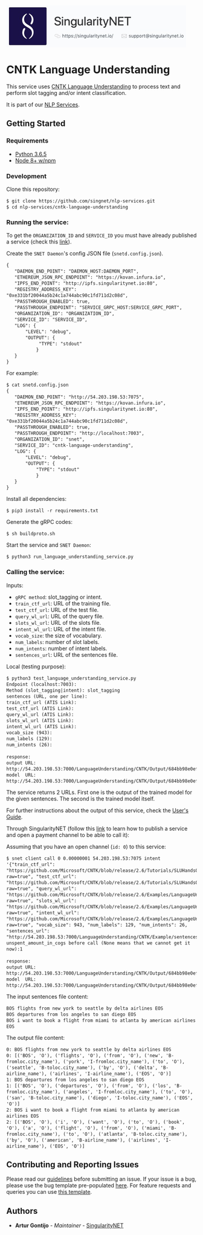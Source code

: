 [issue-template]: ../../../../../issues/new?template=BUG_REPORT.md
[feature-template]: ../../../../../issues/new?template=FEATURE_REQUEST.md

![singnetlogo](../../docs/assets/singnet-logo.jpg?raw=true 'SingularityNET')

# CNTK Language Understanding

This service uses [CNTK Language Understanding](https://cntk.ai/pythondocs/CNTK_202_Language_Understanding.html)
to process text and perform slot tagging and/or intent classification.

It is part of our [NLP Services](https://github.com/singnet/nlp-services).

## Getting Started

### Requirements

- [Python 3.6.5](https://www.python.org/downloads/release/python-365/)
- [Node 8+ w/npm](https://nodejs.org/en/download/)

### Development

Clone this repository:

```
$ git clone https://github.com/singnet/nlp-services.git
$ cd nlp-services/cntk-language-understanding
```

### Running the service:

To get the `ORGANIZATION_ID` and `SERVICE_ID` you must have already published a service 
(check this [link](https://github.com/singnet/wiki/tree/master/tutorials/howToPublishService)).

Create the `SNET Daemon`'s config JSON file (`snetd.config.json`).

```
{
   "DAEMON_END_POINT": "DAEMON_HOST:DAEMON_PORT",
   "ETHEREUM_JSON_RPC_ENDPOINT": "https://kovan.infura.io",
   "IPFS_END_POINT": "http://ipfs.singularitynet.io:80",
   "REGISTRY_ADDRESS_KEY": "0xe331bf20044a5b24c1a744abc90c1fd711d2c08d",
   "PASSTHROUGH_ENABLED": true,
   "PASSTHROUGH_ENDPOINT": "SERVICE_GRPC_HOST:SERVICE_GRPC_PORT",  
   "ORGANIZATION_ID": "ORGANIZATION_ID",
   "SERVICE_ID": "SERVICE_ID",
   "LOG": {
       "LEVEL": "debug",
       "OUTPUT": {
            "TYPE": "stdout"
           }
   }
}
```

For example:

```
$ cat snetd.config.json
{
   "DAEMON_END_POINT": "http://54.203.198.53:7075",
   "ETHEREUM_JSON_RPC_ENDPOINT": "https://kovan.infura.io",
   "IPFS_END_POINT": "http://ipfs.singularitynet.io:80",
   "REGISTRY_ADDRESS_KEY": "0xe331bf20044a5b24c1a744abc90c1fd711d2c08d",
   "PASSTHROUGH_ENABLED": true,
   "PASSTHROUGH_ENDPOINT": "http://localhost:7003",
   "ORGANIZATION_ID": "snet",
   "SERVICE_ID": "cntk-language-understanding",
   "LOG": {
       "LEVEL": "debug",
       "OUTPUT": {
           "TYPE": "stdout"
           }
   }
}
```
Install all dependencies:
```
$ pip3 install -r requirements.txt
```
Generate the gRPC codes:
```
$ sh buildproto.sh
```
Start the service and `SNET Daemon`:
```
$ python3 run_language_understanding_service.py
```

### Calling the service:

Inputs:

 - `gRPC method`: slot_tagging or intent.
 - `train_ctf_url`: URL of the training file.
 - `test_ctf_url`: URL of the test file.
 - `query_wl_url`: URL of the query file.
 - `slots_wl_url`: URL of the slots file.
 - `intent_wl_url`: URL of the intent file.
 - `vocab_size`: the size of vocabulary.
 - `num_labels`: number of slot labels.
 - `num_intents`: number of intent labels.
 - `sentences_url`: URL of the sentences file.

Local (testing purpose):

```
$ python3 test_language_understanding_service.py
Endpoint (localhost:7003): 
Method (slot_tagging|intent): slot_tagging
sentences (URL, one per line):
train_ctf_url (ATIS Link): 
test_ctf_url (ATIS Link): 
query_wl_url (ATIS Link): 
slots_wl_url (ATIS Link): 
intent_wl_url (ATIS Link): 
vocab_size (943): 
num_labels (129): 
num_intents (26):

response:
output URL: http://54.203.198.53:7000/LanguageUnderstanding/CNTK/Output/684bb98e0ef1537c1b7d.txt
model  URL: http://54.203.198.53:7000/LanguageUnderstanding/CNTK/Output/684bb98e0ef1537c1b7d.model
```

The service returns 2 URLs. First one is the output of the trained model for the given sentences.
The second is the trained model itself.

For further instructions about the output of this service, check the [User's Guide](../../docs/users_guide/nlp-services/cntk-language-understanding.md).

Through SingularityNET (follow this [link](https://github.com/singnet/wiki/blob/master/tutorials/howToPublishService/README.md) 
to learn how to publish a service and open a payment channel to be able to call it):

Assuming that you have an open channel (`id: 0`) to this service:

```
$ snet client call 0 0.00000001 54.203.198.53:7075 intent '{"train_ctf_url": "https://github.com/Microsoft/CNTK/blob/release/2.6/Tutorials/SLUHandsOn/atis.train.ctf?raw=true", "test_ctf_url": "https://github.com/Microsoft/CNTK/blob/release/2.6/Tutorials/SLUHandsOn/atis.test.ctf?raw=true", "query_wl_url": "https://github.com/Microsoft/CNTK/blob/release/2.6/Examples/LanguageUnderstanding/ATIS/BrainScript/query.wl?raw=true", "slots_wl_url": "https://github.com/Microsoft/CNTK/blob/release/2.6/Examples/LanguageUnderstanding/ATIS/BrainScript/slots.wl?raw=true", "intent_wl_url": "https://github.com/Microsoft/CNTK/blob/release/2.6/Examples/LanguageUnderstanding/ATIS/BrainScript/intent.wl?raw=true", "vocab_size": 943, "num_labels": 129, "num_intents": 26, "sentences_url": "http://54.203.198.53:7000/LanguageUnderstanding/CNTK/Example/sentences.txt"}'
unspent_amount_in_cogs before call (None means that we cannot get it now):1

response:
output URL: http://54.203.198.53:7000/LanguageUnderstanding/CNTK/Output/684bb98e0ef1537c1b7d.txt
model  URL: http://54.203.198.53:7000/LanguageUnderstanding/CNTK/Output/684bb98e0ef1537c1b7d.model
```

The input sentences file content:
```
BOS flights from new york to seattle by delta airlines EOS
BOS departures from los angeles to san diego EOS
BOS i want to book a flight from miami to atlanta by american airlines EOS
```

The output file content:
```
0: BOS flights from new york to seattle by delta airlines EOS
0: [('BOS', 'O'), ('flights', 'O'), ('from', 'O'), ('new', 'B-fromloc.city_name'), ('york', 'I-fromloc.city_name'), ('to', 'O'), ('seattle', 'B-toloc.city_name'), ('by', 'O'), ('delta', 'B-airline_name'), ('airlines', 'I-airline_name'), ('EOS', 'O')]
1: BOS departures from los angeles to san diego EOS
1: [('BOS', 'O'), ('departures', 'O'), ('from', 'O'), ('los', 'B-fromloc.city_name'), ('angeles', 'I-fromloc.city_name'), ('to', 'O'), ('san', 'B-toloc.city_name'), ('diego', 'I-toloc.city_name'), ('EOS', 'O')]
2: BOS i want to book a flight from miami to atlanta by american airlines EOS
2: [('BOS', 'O'), ('i', 'O'), ('want', 'O'), ('to', 'O'), ('book', 'O'), ('a', 'O'), ('flight', 'O'), ('from', 'O'), ('miami', 'B-fromloc.city_name'), ('to', 'O'), ('atlanta', 'B-toloc.city_name'), ('by', 'O'), ('american', 'B-airline_name'), ('airlines', 'I-airline_name'), ('EOS', 'O')]
```

## Contributing and Reporting Issues

Please read our [guidelines](https://github.com/singnet/wiki/blob/master/guidelines/CONTRIBUTING.md#submitting-an-issue) before submitting an issue. 
If your issue is a bug, please use the bug template pre-populated [here][issue-template]. 
For feature requests and queries you can use [this template][feature-template].

## Authors

* **Artur Gontijo** - *Maintainer* - [SingularityNET](https://www.singularitynet.io)